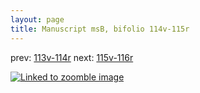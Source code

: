 ```yaml
---
layout: page
title: Manuscript msB, bifolio 114v-115r
---
```


prev: [113v-114r](../113v-114r/) next: [115v-116r](../115v-116r/)



[![Linked to zoomble image](http://www.homermultitext.org/iipsrv?IIIF=/project/homer/pyramidal/deepzoom/hmt/vbbifolio/v1/vb_114v_115r.tif/full/2000,/0/default.jpg)](http://www.homermultitext.org/ict2/?urn=urn:cite2:hmt:vbbifolio.v1:vb_114v_115r)

